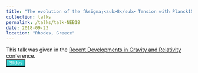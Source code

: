 ```yaml
---
title: "The evolution of the f&sigma;<sub>8</sub> Tension with Planck15/&Lambda;CDM Determination and Implications for Modified Gravity Theories"
collection: talks
permalink: /talks/talk-NEB18
date: 2018-09-23
location: "Rhodes, Greece"
---
```


This talk was given in the [Recent Developments in Gravity and Relativity](https://neb2018.files.wordpress.com/2018/09/neb18_programme_20-09-18.pdf) conference.<br>
<button style="background-color:#33CCCC; color:white" onclick="location.href='http://www.dropbox.com/s/avx8tjebk56f7lb/NEB18_LK.pdf?dl=0'" type="button"> Slides </button>
